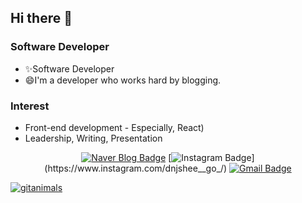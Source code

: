 ## Hi there 👋
<!-- 
<div align=center>

[![Hits](https://hits.seeyoufarm.com/api/count/incr/badge.svg?url=https%3A%2F%2Fgithub.com%2Fzzsza)](https://hits.seeyoufarm.com) 

</div>-->

### Software Developer
- ✨Software Developer 
- 😄I'm a developer who works hard by blogging.

### Interest
- Front-end development - Especially, React)
- Leadership, Writing, Presentation

<div align=center>

[![Naver Blog Badge](http://img.shields.io/badge/-Tech%20blog-black?style=flat-square&logo=github&link=https://m.blog.naver.com/kodnjshee)](https://m.blog.naver.com/kodnjshee) 
[![Instagram Badge](https://img.shields.io/badge/-Instagram-dd2a7b?style=flat-square&logo=instagram&logoColor=white&link=https://www.instagram.com/dnjshee__go_)](https://www.instagram.com/dnjshee__go_/) 
[![Gmail Badge](https://img.shields.io/badge/-Gmail-d14836?style=flat-square&logo=Gmail&logoColor=white&link=mailto:ko0413hee@gmail.com)](mailto:ko0413hee@gmail.com)
</div>


[![gitanimals](https://render.gitanimals.org/farms/zzsza)](https://github.com/devxb/gitanimals)


<!--
**gowonhee/gowonhee** is a ✨ _special_ ✨ repository because its `README.md` (this file) appears on your GitHub profile.

Here are some ideas to get you started:

- 🔭 I’m currently working on ...
- 🌱 I’m currently learning ...
- 👯 I’m looking to collaborate on ...
- 🤔 I’m looking for help with ...
- 💬 Ask me about ...
- 📫 How to reach me: ...
- 😄 Pronouns: ...
- ⚡ Fun fact: ...
-->
